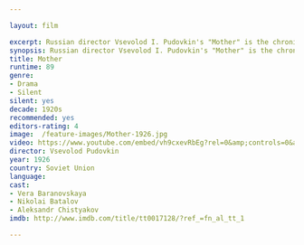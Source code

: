 ```yaml
---

layout: film

excerpt: Russian director Vsevolod I. Pudovkin's "Mother" is the chronicle of an individual's transformation from political naivete to Marxist awareness set during the 1905 Russian Revolution. Pudovkin uses innovative montage techniques and camera angles to tell this bold story of national unrest through the eyes of a working class woman.
synopsis: Russian director Vsevolod I. Pudovkin's "Mother" is the chronicle of an individual's transformation from political naivete to Marxist awareness set during the 1905 Russian Revolution. Pudovkin uses innovative montage techniques and camera angles to tell this bold story of national unrest through the eyes of a working class woman.
title: Mother
runtime: 89
genre:
- Drama 
- Silent
silent: yes
decade: 1920s
recommended: yes
editors-rating: 4
image:  /feature-images/Mother-1926.jpg 
video: https://www.youtube.com/embed/vh9cxevRbEg?rel=0&amp;controls=0&amp;showinfo=0
director: Vsevolod Pudovkin
year: 1926
country: Soviet Union 
language: 
cast:
- Vera Baranovskaya
- Nikolai Batalov
- Aleksandr Chistyakov
imdb: http://www.imdb.com/title/tt0017128/?ref_=fn_al_tt_1

--- 
```

